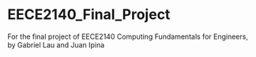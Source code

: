 # EECE2140_Final_Project
For the final project of EECE2140 Computing Fundamentals for Engineers, by Gabriel Lau and Juan Ipina 
